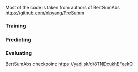 
Most of the code is taken from authors of BertSumAbs https://github.com/nlpyang/PreSumm


### Training


### Predicting


### Evaluating

BertSumAbs checkpoint: https://yadi.sk/d/8TNDcukhEFeekQ
